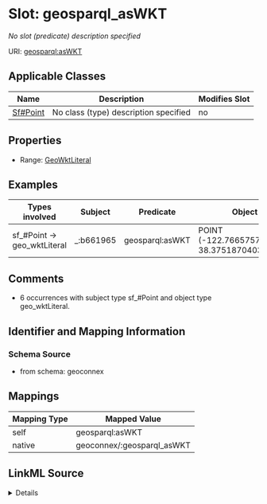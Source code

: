

# Slot: geosparql_asWKT


_No slot (predicate) description specified_





URI: [geosparql:asWKT](geosparql:asWKT)



<!-- no inheritance hierarchy -->





## Applicable Classes

| Name | Description | Modifies Slot |
| --- | --- | --- |
| [Sf#Point](../classes/Sf#Point.md) | No class (type) description specified |  no  |







## Properties

* Range: [GeoWktLiteral](../classes/GeoWktLiteral.md)






## Examples

| Types involved | Subject | Predicate | Object |
| --- | --- | --- | --- |
| sf_#Point → geo_wktLiteral | _:b661965 | geosparql:asWKT | POINT (-122.7665757245598 38.37518704031606) |


## Comments

* 6 occurrences with subject type sf_#Point and object type geo_wktLiteral.

## Identifier and Mapping Information







### Schema Source


* from schema: geoconnex




## Mappings

| Mapping Type | Mapped Value |
| ---  | ---  |
| self | geosparql:asWKT |
| native | geoconnex/:geosparql_asWKT |




## LinkML Source

<details>
```yaml
name: geosparql_asWKT
description: No slot (predicate) description specified
comments:
- 6 occurrences with subject type sf_#Point and object type geo_wktLiteral.
examples:
- description: sf_#Point → geo_wktLiteral
  object:
    example_object: POINT (-122.7665757245598 38.37518704031606)
    example_predicate: geosparql:asWKT
    example_subject: _:b661965
from_schema: geoconnex
rank: 1000
slot_uri: geosparql:asWKT
alias: geosparql_asWKT
domain_of:
- sf_#Point
range: geo_wktLiteral

```
</details>